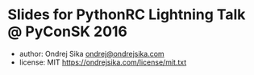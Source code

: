# Slides for PythonRC Lightning Talk @ PyConSK 2016

- author: Ondrej Sika <ondrej@ondrejsika.com>
- license: MIT <https://ondrejsika.com/license/mit.txt>

